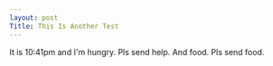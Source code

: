 ```yaml
---
layout: post
Title: This Is Another Test
---
```


It is 10:41pm and I'm hungry. Pls send help.
And food. Pls send food.
